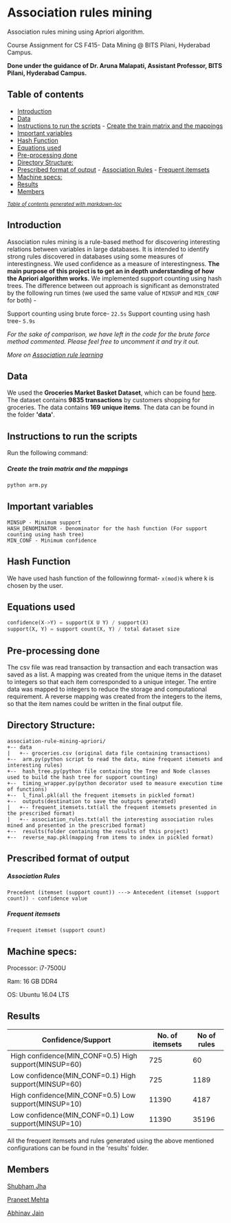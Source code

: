 # Association rules mining
Association rules mining using Apriori algorithm.

Course Assignment for CS F415- Data Mining @ BITS Pilani, Hyderabad Campus.

**Done under the guidance of Dr. Aruna Malapati, Assistant Professor, BITS Pilani, Hyderabad Campus.**

## Table of contents
- [Introduction](#introduction)
- [Data](#data)
- [Instructions to run the scripts](#instructions-to-run-the-scripts)
      - [Create the train matrix and the mappings](#create-the-train-matrix-and-the-mappings)
- [Important variables](#important-variables)
- [Hash Function](#hash-function)
- [Equations used](#equations-used)
- [Pre-processing done](#pre-processing-done)
- [Directory Structure:](#directory-structure-)
- [Prescribed format of output](#prescribed-format-of-output)
      - [Association Rules](#association-rules)
      - [Frequent itemsets](#frequent-itemsets)
- [Machine specs:](#machine-specs-)
- [Results](#results)
- [Members](#members)

<small><i><a href='http://ecotrust-canada.github.io/markdown-toc/'>Table of contents generated with markdown-toc</a></i></small>

## Introduction
Association rules mining is a rule-based method for discovering interesting relations between variables in large databases. It is intended to identify strong rules discovered in databases using some measures of interestingness. We used confidence as a measure of interestingness.
**The main purpose of this project is to get an in depth understanding of how the Apriori algorithm works.**
We implemented support counting using hash trees. The difference between out approach is significant as demonstrated by the following run times (we used the same value of ```MINSUP``` and ```MIN_CONF``` for both) -

Support counting using brute force- ```22.5s```
Support counting using hash tree- ```5.9s ```

*For the sake of comparison, we have left in the code for the brute force method commented. Please feel free to uncomment it and try it out.*

*More on [Association rule learning](https://en.wikipedia.org/wiki/Association_rule_learning)*

## Data
We used the **Groceries Market Basket Dataset**, which can be found [here](http://www.sci.csueastbay.edu/~esuess/classes/Statistics_6620/Presentations/ml13/groceries.csv). The dataset contains **9835 transactions** by customers shopping for groceries. The data contains **169 unique items**. The data can be found in the folder **'data'**.

## Instructions to run the scripts
Run the following command:

##### Create the train matrix and the mappings
```python
python arm.py
```

## Important variables
```
MINSUP - Minimum support
HASH_DENOMINATOR - Denominator for the hash function (For support counting using hash tree)
MIN_CONF - Minimum confidence
```

## Hash Function
We have used hash function of the followinng format-
```x(mod)k```
where k is chosen by the user.

## Equations used
```python
confidence(X->Y) = support(X U Y) / support(X)
support(X, Y) = support count(X, Y) / total dataset size
```


## Pre-processing done
The csv file was read transaction by transaction and each transaction was saved as a list.
A mapping was created from the unique items in the dataset to integers so that each item corresponded to a unique integer.
The entire data was mapped to integers to reduce the storage and computational requirement.
A reverse mapping was created from the integers to the items, so that the item names could be written in the final output file.

## Directory Structure:
```
association-rule-mining-apriori/
+-- data
|   +-- groceries.csv (original data file containing transactions)
+--  arm.py(python script to read the data, mine frequent itemsets and interesting rules)
+--  hash_tree.py(python file containing the Tree and Node classes used to build the hash tree for support counting)
+--  timing_wrapper.py(python decorator used to measure execution time of functions)
+--  l_final.pkl(all the frequent itemsets in pickled format)
+--  outputs(destination to save the outputs generated)
|   +-- frequent_itemsets.txt(all the frequent itemsets presented in the prescribed format)
|   +-- association_rules.txt(all the interesting association rules mined and presented in the prescribed format)
+--  results(folder containing the results of this project)
+--  reverse_map.pkl(mapping from items to index in pickled format)
```

## Prescribed format of output
##### Association Rules
```
Precedent (itemset (support count)) ---> Antecedent (itemset (support count)) - confidence value
```

##### Frequent itemsets
```
Frequent itemset (support count)
```


## Machine specs:
Processor: i7-7500U

Ram: 16 GB DDR4

OS: Ubuntu 16.04 LTS

## Results

| Confidence/Support | No. of itemsets | No of rules |
|---------------------|-------|--------|
| High confidence(MIN_CONF=0.5) High support(MINSUP=60)               | 725  |  60      |
| Low confidence(MIN_CONF=0.1) High support(MINSUP=60)              | 725   |    1189    |
| High confidence(MIN_CONF=0.5) Low support(MINSUP=10)              | 11390   |    4187    |
| Low confidence(MIN_CONF=0.1) Low support(MINSUP=10)              | 11390   |    35196    |

All the frequent itemsets and rules generated using the above mentioned configurations can be found in the 'results' folder.

## Members
[Shubham Jha](http://github.com/shubhamjha97)

[Praneet Mehta](http://github.com/praneetmehta)

[Abhinav Jain](http://github.com/abhinav1112)